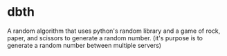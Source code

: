 # dbth
A random algorithm that uses python's random library and a game of rock, paper, and scissors
to generate a random number. (it's purpose is to generate a random number between multiple servers)
